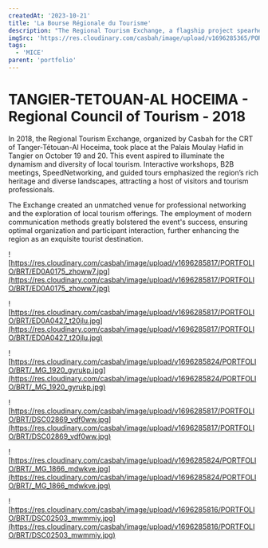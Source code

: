 ```yaml
---
createdAt: '2023-10-21'
title: 'La Bourse Régionale du Tourisme'
description: "The Regional Tourism Exchange, a flagship project spearheaded by Casbah Tourism Development for the CRT of Tanger-Tétouan-Al Hoceima, aimed to synergize local stakeholders and showcase the region's abundant tourism opportunities, fostering economic growth and cultural appreciation."
imgSrc: 'https://res.cloudinary.com/casbah/image/upload/v1696285365/PORTFOLIO/BRT/Capture_d_%C3%A9cran_2023-10-03_%C3%A0_00.20.50_wnub1n.png'
tags:
  - 'MICE'
parent: 'portfolio'
---
```


# TANGIER-TETOUAN-AL HOCEIMA - Regional Council of Tourism - 2018

In 2018, the Regional Tourism Exchange, organized by Casbah for the CRT of Tanger-Tétouan-Al Hoceima, took place at the Palais Moulay Hafid in Tangier on October 19 and 20. This event aspired to illuminate the dynamism and diversity of local tourism. Interactive workshops, B2B meetings, SpeedNetworking, and guided tours emphasized the region’s rich heritage and diverse landscapes, attracting a host of visitors and tourism professionals.

The Exchange created an unmatched venue for professional networking and the exploration of local tourism offerings. The employment of modern communication methods greatly bolstered the event's success, ensuring optimal organization and participant interaction, further enhancing the region as an exquisite tourist destination.

![https://res.cloudinary.com/casbah/image/upload/v1696285817/PORTFOLIO/BRT/ED0A0175_zhoww7.jpg](https://res.cloudinary.com/casbah/image/upload/v1696285817/PORTFOLIO/BRT/ED0A0175_zhoww7.jpg)

![https://res.cloudinary.com/casbah/image/upload/v1696285817/PORTFOLIO/BRT/ED0A0427_t20jlu.jpg](https://res.cloudinary.com/casbah/image/upload/v1696285817/PORTFOLIO/BRT/ED0A0427_t20jlu.jpg)

![https://res.cloudinary.com/casbah/image/upload/v1696285824/PORTFOLIO/BRT/_MG_1920_gyrukp.jpg](https://res.cloudinary.com/casbah/image/upload/v1696285824/PORTFOLIO/BRT/_MG_1920_gyrukp.jpg)

![https://res.cloudinary.com/casbah/image/upload/v1696285817/PORTFOLIO/BRT/DSC02869_vdf0ww.jpg](https://res.cloudinary.com/casbah/image/upload/v1696285817/PORTFOLIO/BRT/DSC02869_vdf0ww.jpg)

![https://res.cloudinary.com/casbah/image/upload/v1696285824/PORTFOLIO/BRT/_MG_1866_mdwkve.jpg](https://res.cloudinary.com/casbah/image/upload/v1696285824/PORTFOLIO/BRT/_MG_1866_mdwkve.jpg)

![https://res.cloudinary.com/casbah/image/upload/v1696285816/PORTFOLIO/BRT/DSC02503_mwmmiy.jpg](https://res.cloudinary.com/casbah/image/upload/v1696285816/PORTFOLIO/BRT/DSC02503_mwmmiy.jpg)
